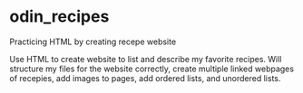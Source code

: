 # odin_recipes
Practicing HTML by creating recepe website

Use HTML to create website to list and describe my favorite recipes. Will structure my files for the website correctly, create multiple linked webpages of recepies, add images to pages, add ordered lists, and unordered lists.